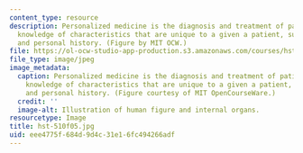 ```yaml
---
content_type: resource
description: Personalized medicine is the diagnosis and treatment of patients using
  knowledge of characteristics that are unique to a given a patient, such as genotype
  and personal history. (Figure by MIT OCW.)
file: https://ol-ocw-studio-app-production.s3.amazonaws.com/courses/hst-510-genomics-computing-economics-and-society-fall-2005/eee4775f684d9d4c31e16fc494266adf_hst-510f05.jpg
file_type: image/jpeg
image_metadata:
  caption: Personalized medicine is the diagnosis and treatment of patients using
    knowledge of characteristics that are unique to a given a patient, such as genotype
    and personal history. (Figure courtesy of MIT OpenCourseWare.)
  credit: ''
  image-alt: Illustration of human figure and internal organs.
resourcetype: Image
title: hst-510f05.jpg
uid: eee4775f-684d-9d4c-31e1-6fc494266adf
---
```

